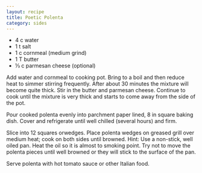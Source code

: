 ```yaml
---
layout: recipe
title: Poetic Polenta
category: sides
---
```

- 4 c water
- 1 t salt
- 1 c cornmeal (medium grind)
- 1 T butter
- ⅓ c parmesan cheese (optional)

Add water and cornmeal to cooking pot. Bring to a boil and then reduce heat to simmer stirring frequently.
After about 30 minutes the mixture will become quite thick. Stir in the butter and parmesan cheese. Continue to cook until the mixture is very thick and starts to come away from the side of the pot.

Pour cooked polenta evenly into parchment paper lined, 8 in square baking dish. Cover and refrigerate until well chilled (several hours) and firm.

Slice into 12 squares orwedges. Place polenta wedges on greased grill over medium heat; cook on both sides until browned.
Hint: Use a non-stick, well oiled pan. Heat the oil so it is almost to smoking point. Try not to move the polenta pieces until well browned or they will stick to the surface of the pan.

Serve polenta with hot tomato sauce or other Italian food.
